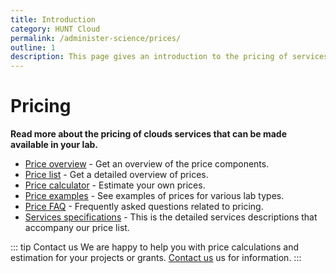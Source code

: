 ```yaml
---
title: Introduction
category: HUNT Cloud
permalink: /administer-science/prices/
outline: 1
description: This page gives an introduction to the pricing of services in HUNT Cloud.
---
```


# Pricing

**Read more about the pricing of clouds services that can be made available in your lab.**

* [Price overview](/administer-science/prices/overview) - Get an overview of the price components.
* [Price list](/administer-science/prices/pricelist) - Get a detailed overview of prices.
* [Price calculator](/administer-science/prices/calculator) - Estimate your own prices.
* [Price examples](/administer-science/prices/examples) - See examples of prices for various lab types.
* [Price FAQ](/administer-science/prices/faq) - Frequently asked questions related to pricing.
* [Services specifications](/administer-science/services/specifications) - This is the detailed services descriptions that accompany our price list.

::: tip Contact us
We are happy to help you with price calculations and estimation for your projects or grants. [Contact us](/contact) us for information.
:::


